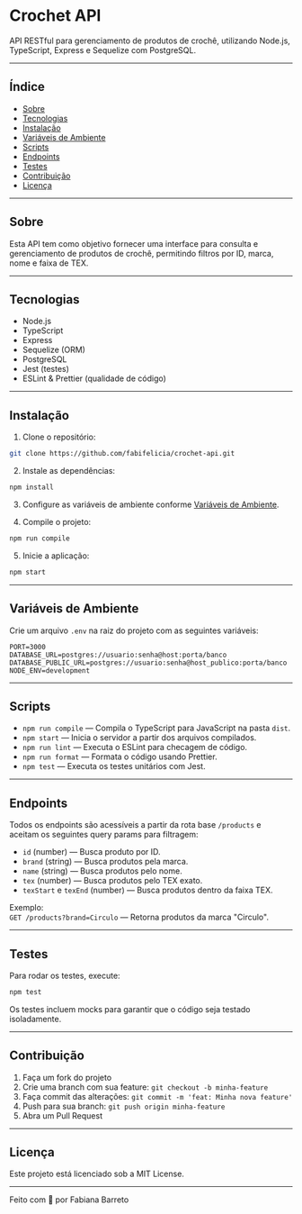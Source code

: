 # Crochet API

API RESTful para gerenciamento de produtos de crochê, utilizando Node.js, TypeScript, Express e Sequelize com PostgreSQL.

---

## Índice

- [Sobre](#sobre)  
- [Tecnologias](#tecnologias)  
- [Instalação](#instalação)  
- [Variáveis de Ambiente](#variáveis-de-ambiente)  
- [Scripts](#scripts)  
- [Endpoints](#endpoints)  
- [Testes](#testes)  
- [Contribuição](#contribuição)  
- [Licença](#licença)  

---

## Sobre

Esta API tem como objetivo fornecer uma interface para consulta e gerenciamento de produtos de crochê, permitindo filtros por ID, marca, nome e faixa de TEX.

---

## Tecnologias

- Node.js  
- TypeScript  
- Express  
- Sequelize (ORM)  
- PostgreSQL  
- Jest (testes)  
- ESLint & Prettier (qualidade de código)  

---

## Instalação

1. Clone o repositório:  
```bash
git clone https://github.com/fabifelicia/crochet-api.git
```

2. Instale as dependências:  
```bash
npm install
```

3. Configure as variáveis de ambiente conforme [Variáveis de Ambiente](#variáveis-de-ambiente).

4. Compile o projeto:  
```bash
npm run compile
```

5. Inicie a aplicação:  
```bash
npm start
```

---

## Variáveis de Ambiente

Crie um arquivo `.env` na raiz do projeto com as seguintes variáveis:

```env
PORT=3000
DATABASE_URL=postgres://usuario:senha@host:porta/banco
DATABASE_PUBLIC_URL=postgres://usuario:senha@host_publico:porta/banco
NODE_ENV=development
```

---

## Scripts

- `npm run compile` — Compila o TypeScript para JavaScript na pasta `dist`.  
- `npm start` — Inicia o servidor a partir dos arquivos compilados.  
- `npm run lint` — Executa o ESLint para checagem de código.  
- `npm run format` — Formata o código usando Prettier.  
- `npm test` — Executa os testes unitários com Jest.

---

## Endpoints

Todos os endpoints são acessíveis a partir da rota base `/products` e aceitam os seguintes query params para filtragem:

- `id` (number) — Busca produto por ID.  
- `brand` (string) — Busca produtos pela marca.  
- `name` (string) — Busca produtos pelo nome.  
- `tex` (number) — Busca produtos pelo TEX exato.  
- `texStart` e `texEnd` (number) — Busca produtos dentro da faixa TEX.

Exemplo:  
`GET /products?brand=Circulo` — Retorna produtos da marca "Circulo".

---

## Testes

Para rodar os testes, execute:  
```bash
npm test
```

Os testes incluem mocks para garantir que o código seja testado isoladamente.

---

## Contribuição

1. Faça um fork do projeto  
2. Crie uma branch com sua feature: `git checkout -b minha-feature`  
3. Faça commit das alterações: `git commit -m 'feat: Minha nova feature'`  
4. Push para sua branch: `git push origin minha-feature`  
5. Abra um Pull Request

---

## Licença

Este projeto está licenciado sob a MIT License.

---

Feito com 💜 por Fabiana Barreto
